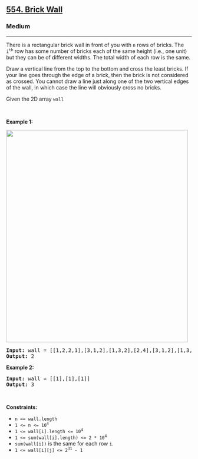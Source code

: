 <h2><a href="https://leetcode.com/problems/brick-wall/">554. Brick Wall</a></h2><h3>Medium</h3><hr><div><p><font papago-translate="cached" papago-id="15">There is a rectangular brick wall in front of you with </font><code>n</code><font papago-translate="cached" papago-id="16"> rows of bricks. The </font><code>i<sup>th</sup></code><font papago-translate="cached" papago-id="17"> row has some number of bricks each of the same height (i.e., one unit) but they can be of different widths. The total width of each row is the same.</font></p>

<p papago-id="18" papago-translate="translated">Draw a vertical line from the top to the bottom and cross the least bricks. If your line goes through the edge of a brick, then the brick is not considered as crossed. You cannot draw a line just along one of the two vertical edges of the wall, in which case the line will obviously cross no bricks.</p>

<p><font papago-translate="cached" papago-id="19">Given the 2D array </font><code>wall</code></p>

<p>&nbsp;</p>
<p><strong papago-id="21" papago-translate="translated">Example 1:</strong></p>
<img alt="" src="https://assets.leetcode.com/uploads/2021/04/24/cutwall-grid.jpg" style="width: 493px; height: 577px;">
<pre><strong>Input:</strong> wall = [[1,2,2,1],[3,1,2],[1,3,2],[2,4],[3,1,2],[1,3,1,1]]
<strong>Output:</strong> 2
</pre>

<p><strong>Example 2:</strong></p>

<pre><strong>Input:</strong> wall = [[1],[1],[1]]
<strong>Output:</strong> 3
</pre>

<p>&nbsp;</p>
<p><strong>Constraints:</strong></p>

<ul>
	<li><code>n == wall.length</code></li>
	<li><code>1 &lt;= n &lt;= 10<sup>4</sup></code></li>
	<li><code>1 &lt;= wall[i].length &lt;= 10<sup>4</sup></code></li>
	<li><code>1 &lt;= sum(wall[i].length) &lt;= 2 * 10<sup>4</sup></code></li>
	<li><code>sum(wall[i])</code><font papago-translate="translated" papago-id="5"> is the same for each row </font><code>i</code><font papago-translate="translated" papago-id="6">.</font></li>
	<li><code>1 &lt;= wall[i][j] &lt;= 2<sup>31</sup> - 1</code></li>
</ul>
</div>